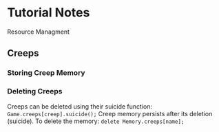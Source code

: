 # Tutorial Notes
Resource Managment
## Creeps
### Storing Creep Memory
### Deleting Creeps
Creeps can be deleted using their suicide function:
`Game.creeps[creep].suicide();`
Creep memory persists after its deletion (suicide). To delete the memory:
`delete Memory.creeps[name];`

